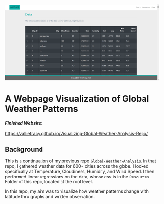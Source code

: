 ![Data_Table](Images/Data_Table.PNG)
# A Webpage Visualization of Global Weather Patterns

#### *Finished Website:* 
https://vallietracy.github.io/Visualizing-Global-Weather-Analysis-Repo/               


## Background

This is a continuation of my previous repo [`Global-Weather-Analysis`](https://github.com/VallieTracy/Global-Weather-Analysis).  In that repo, I gathered weather data for 600+ cities across the globe.  I looked specifically at Temperature, Cloudiness, Humidity, and Wind Speed.  I then performed linear regressions on the data, whose csv is in the `Resources` Folder of this repo, located at the root level.

In this repo, my aim was to visualize how weather patterns change with latitude thru graphs and written observation. 













